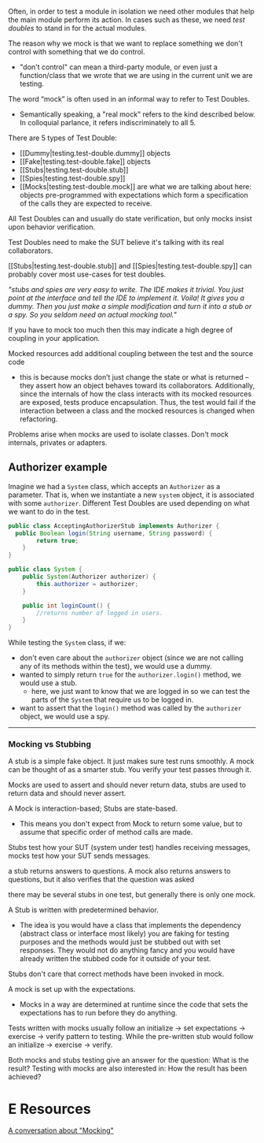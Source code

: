 
Often, in order to test a module in isolation we need other modules that help the main module perform its action. In cases such as these, we need *test doubles* to stand in for the actual modules.

The reason why we mock is that we want to replace something we don't control with something that we do control.
- "don't control" can mean a third-party module, or even just a function/class that we wrote that we are using in the current unit we are testing.

The word “mock” is often used in an informal way to refer to Test Doubles.
- Semantically speaking, a "real mock" refers to the kind described below. In colloquial parlance, it refers indiscriminately to all 5.

There are 5 types of Test Double:
- [[Dummy|testing.test-double.dummy]] objects
- [[Fake|testing.test-double.fake]] objects
- [[Stubs|testing.test-double.stub]]
- [[Spies|testing.test-double.spy]]
- [[Mocks|testing.test-double.mock]] are what we are talking about here: objects pre-programmed with expectations which form a specification of the calls they are expected to receive.

All Test Doubles can and usually do state verification, but only mocks insist upon behavior verification.

Test Doubles need to make the SUT believe it's talking with its real collaborators.

[[Stubs|testing.test-double.stub]] and [[Spies|testing.test-double.spy]] can probably cover most use-cases for test doubles.

*"stubs and spies are very easy to write. The IDE makes it trivial. You just point at the interface and tell the IDE to implement it. Voila! It gives you a dummy. Then you just make a simple modification and turn it into a stub or a spy. So you seldom need an actual mocking tool."*

If you have to mock too much then this may indicate a high degree of coupling in your application.

Mocked resources add additional coupling between the test and the source code 
- this is because mocks don’t just change the state or what is returned – they assert how an object behaves toward its collaborators. Additionally, since the internals of how the class interacts with its mocked resources are exposed, tests produce encapsulation. Thus, the test would fail if the interaction between a class and the mocked resources is changed when refactoring.

Problems arise when mocks are used to isolate classes. Don't mock internals, privates or adapters.

## Authorizer example
Imagine we had a `System` class, which accepts an `Authorizer` as a parameter. That is, when we instantiate a new `system` object, it is associated with some `authorizer`. Different Test Doubles are used depending on what we want to do in the test.
```java
public class AcceptingAuthorizerStub implements Authorizer {
  public Boolean login(String username, String password) {
		return true;
	}
}

public class System {
	public System(Authorizer authorizer) {
		this.authorizer = authorizer;
	}

	public int loginCount() {
		//returns number of logged in users.
	}
}
```
While testing the `System` class, if we:
- don't even care about the `authorizer` object (since we are not calling any of its methods within the test), we would use a dummy.
- wanted to simply return `true` for the `authorizer.login()` method, we would use a stub.
	- here, we just want to know that we are logged in so we can test the parts of the `System` that require us to be logged in.
- want to assert that the `login()` method was called by the `authorizer` object, we would use a spy.

* * *

### Mocking vs Stubbing
A stub is a simple fake object. It just makes sure test runs smoothly. A mock can be thought of as a smarter stub. You verify your test passes through it.

Mocks are used to assert and should never return data, stubs are used to return data and should never assert.

A Mock is interaction-based; Stubs are state-based.
- This means you don't expect from Mock to return some value, but to assume that specific order of method calls are made.

Stubs test how your SUT (system under test) handles receiving messages, mocks test how your SUT sends messages.

a stub returns answers to questions. A mock also returns answers to questions, but it also verifies that the question was asked

there may be several stubs in one test, but generally there is only one mock.

A Stub is written with predetermined behavior.
- The idea is you would have a class that implements the dependency (abstract class or interface most likely) you are faking for testing purposes and the methods would just be stubbed out with set responses. They would not do anything fancy and you would have already written the stubbed code for it outside of your test.

Stubs don't care that correct methods have been invoked in mock.

A mock is set up with the expectations.
- Mocks in a way are determined at runtime since the code that sets the expectations has to run before they do anything.

Tests written with mocks usually follow an initialize -> set expectations -> exercise -> verify pattern to testing. While the pre-written stub would follow an initialize -> exercise -> verify.

Both mocks and stubs testing give an answer for the question: What is the result?
Testing with mocks are also interested in: How the result has been achieved?

# E Resources
[A conversation about "Mocking"](https://blog.cleancoder.com/uncle-bob/2014/05/14/TheLittleMocker.html)
